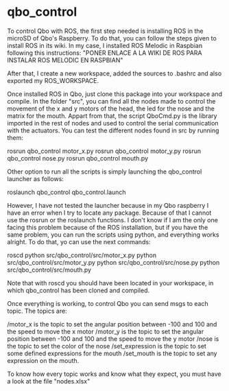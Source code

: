 # qbo_control

To control Qbo with ROS, the first step needed is installing ROS in the microSD of Qbo's Raspberry. To do that, you can follow the steps given to install ROS in its wiki. In my case, I installed ROS Melodic in Raspbian following this instructions:
"PONER ENLACE A LA WIKI DE ROS PARA INSTALAR ROS MELODIC EN RASPBIAN"

After that, I create a new workspace, added the sources to .bashrc and also exported my ROS_WORKSPACE.

Once installed ROS in Qbo, just clone this package into your workspace and compile. In the folder "src", you can find all the nodes made to control the movement of the x and y motors of the head, the led for the nose and the matrix for the mouth. Appart from that, the script QboCmd.py is the library imported in the rest of nodes and used to control the serial communication with the actuators. You can test the different nodes found in src by running them:

rosrun qbo_control motor_x.py
rosrun qbo_control motor_y.py
rosrun qbo_control nose.py
rosrun qbo_control mouth.py

Other option to run all the scripts is simply launching the qbo_control launcher as follows:

roslaunch qbo_control qbo_control.launch

However, I have not tested the launcher because in my Qbo raspberry I have an error when I try to locate any package. Because of that I cannot use the rosrun or the roslaunch functions. I don't know if I am the only one facing this problem because of the ROS installation, but if you have the same problem, you can run the scripts using python, and everything works alright. To do that, yo can use the next commands:

roscd
python src/qbo_control/src/motor_x.py
python src/qbo_control/src/motor_y.py
python src/qbo_control/src/nose.py
python src/qbo_control/src/mouth.py

Note that with roscd you should have been located in your workspace, in which qbo_control has been cloned and compiled.

Once everything is working, to control Qbo you can send msgs to each topic. The topics are:

/motor_x is the topic to set the angular position between -100 and 100 and the speed to move the x motor
/motor_y is the topic to set the angular position between -100 and 100 and the speed to move the y motor
/nose is the topic to set the color of the nose
/set_expression is the topic to set some defined expressions for the mouth
/set_mouth is the topic to set any expression on the mouth.

To know how every topic works and know what they expect, you must have a look at the file "nodes.xlsx"
